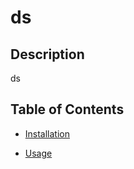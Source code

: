 # ds

  
  ## Description

  ds

  ## Table of Contents 

* [Installation](#installation)

* [Usage](#usage)



